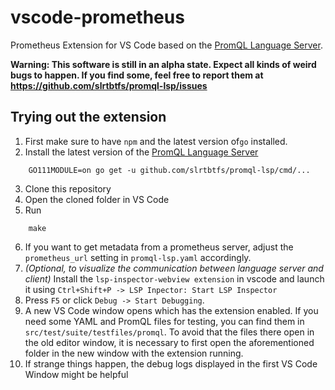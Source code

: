# vscode-prometheus

Prometheus Extension for VS Code based on the [PromQL Language Server](https://github.com/slrtbtfs/promql-lsp).

**Warning: This software is still in an alpha state. Expect all kinds of weird bugs to happen. If you find some, feel free to report them at <https://github.com/slrtbtfs/promql-lsp/issues>**


## Trying out the extension

1. First make sure to have `npm` and the latest version of`go` installed.
2. Install the latest version of the [PromQL Language Server](https://github.com/slrtbtfs/promql-lsp)
```
    GO111MODULE=on go get -u github.com/slrtbtfs/promql-lsp/cmd/...
```
3. Clone this repository
4. Open the cloned folder in VS Code
5. Run
```
    make
```
6. If you want to get metadata from a prometheus server, adjust the `prometheus_url` setting in `promql-lsp.yaml` accordingly.
7. _(Optional, to visualize the communication between language server and client)_  Install the `lsp-inspector-webview extension` in vscode and launch it using `Ctrl+Shift+P -> LSP Inpector: Start LSP Inspector`
8. Press `F5` or click `Debug -> Start Debugging`.
9. A new VS Code window opens which has the extension enabled. If you need some YAML and PromQL files for testing, you can find them in `src/test/suite/testfiles/promql`. To avoid that the files there open in the old editor window, it is necessary to first open the aforementioned folder in the new window with the extension running.
10. If strange things happen, the debug logs displayed in the first VS Code Window might be helpful
